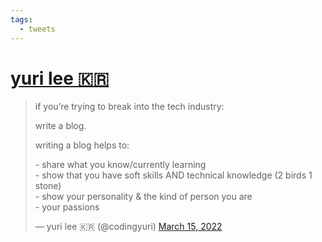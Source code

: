 ```yaml
---
tags:
  - tweets
---
```


# [yuri lee 🇰🇷](https://twitter.com/codingyuri/status/1503584509337346050)

> if you’re trying to break into the tech industry:  
>   
> write a blog.  
>   
> writing a blog helps to:  
>   
> \- share what you know/currently learning  
> \- show that you have soft skills AND technical knowledge (2 birds 1 stone)  
> \- show your personality & the kind of person you are  
> \- your passions
> 
> — yuri lee 🇰🇷 (@codingyuri) [March 15, 2022](https://twitter.com/codingyuri/status/1503584509337346050?ref_src=twsrc%5Etfw)